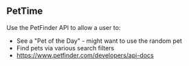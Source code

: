 ## PetTime
Use the PetFinder API to allow a user to:
- See a "Pet of the Day" - might want to use the random pet
- Find pets via various search filters
- https://www.petfinder.com/developers/api-docs
